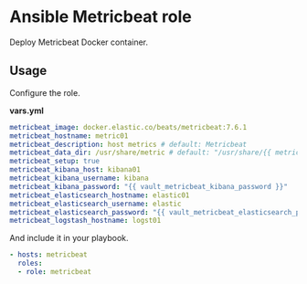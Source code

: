 # Ansible Metricbeat role

Deploy Metricbeat Docker container.

## Usage

Configure the role.

**vars.yml**

```yml
metricbeat_image: docker.elastic.co/beats/metricbeat:7.6.1
metricbeat_hostname: metric01
metricbeat_description: host metrics # default: Metricbeat
metricbeat_data_dir: /usr/share/metric # default: "/usr/share/{{ metricbeat_hostname }}"
metricbeat_setup: true
metricbeat_kibana_host: kibana01
metricbeat_kibana_username: kibana
metricbeat_kibana_password: "{{ vault_metricbeat_kibana_password }}"
metricbeat_elasticsearch_hostname: elastic01
metricbeat_elasticsearch_username: elastic
metricbeat_elasticsearch_password: "{{ vault_metricbeat_elasticsearch_password }}"
metricbeat_logstash_hostname: logst01
```

And include it in your playbook.

```yml
- hosts: metricbeat
  roles:
  - role: metricbeat
```
